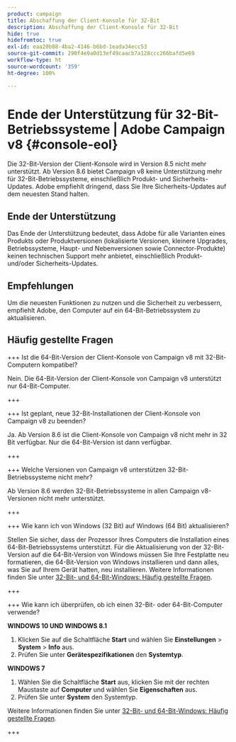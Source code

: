 ```yaml
---
product: campaign
title: Abschaffung der Client-Konsole für 32-Bit
description: Abschaffung der Client-Konsole für 32-Bit
hide: true
hidefromtoc: true
exl-id: eaa20b88-4ba2-4146-b6bd-1eada34ecc53
source-git-commit: 290f4e9a0d13ef49caacb7a128ccc266bafd5e69
workflow-type: ht
source-wordcount: '359'
ht-degree: 100%

---
```


# Ende der Unterstützung für 32-Bit-Betriebssysteme | Adobe Campaign v8 {#console-eol}

Die 32-Bit-Version der Client-Konsole wird in Version 8.5 nicht mehr unterstützt. Ab Version 8.6 bietet Campaign v8 keine Unterstützung mehr für 32-Bit-Betriebssysteme, einschließlich Produkt- und Sicherheits-Updates. Adobe empfiehlt dringend, dass Sie Ihre Sicherheits-Updates auf dem neuesten Stand halten.

## Ende der Unterstützung

Das Ende der Unterstützung bedeutet, dass Adobe für alle Varianten eines Produkts oder Produktversionen (lokalisierte Versionen, kleinere Upgrades, Betriebssysteme, Haupt- und Nebenversionen sowie Connector-Produkte) keinen technischen Support mehr anbietet, einschließlich Produkt- und/oder Sicherheits-Updates.

## Empfehlungen

Um die neuesten Funktionen zu nutzen und die Sicherheit zu verbessern, empfiehlt Adobe, den Computer auf ein 64-Bit-Betriebssystem zu aktualisieren.

## Häufig gestellte Fragen

+++ Ist die 64-Bit-Version der Client-Konsole von Campaign v8 mit 32-Bit-Computern kompatibel?

Nein. Die 64-Bit-Version der Client-Konsole von Campaign v8 unterstützt nur 64-Bit-Computer.

+++

+++ Ist geplant, neue 32-Bit-Installationen der Client-Konsole von Campaign v8 zu beenden?

Ja. Ab Version 8.6 ist die Client-Konsole von Campaign v8 nicht mehr in 32 Bit verfügbar. Nur die 64-Bit-Version ist dann verfügbar.

+++

+++ Welche Versionen von Campaign v8 unterstützen 32-Bit-Betriebssysteme nicht mehr?

Ab Version 8.6 werden 32-Bit-Betriebssysteme in allen Campaign v8-Versionen nicht mehr unterstützt.

+++

+++ Wie kann ich von Windows (32 Bit) auf Windows (64 Bit) aktualisieren?

Stellen Sie sicher, dass der Prozessor Ihres Computers die Installation eines 64-Bit-Betriebssystems unterstützt. Für die Aktualisierung von der 32-Bit-Version auf die 64-Bit-Version von Windows müssen Sie Ihre Festplatte neu formatieren, die 64-Bit-Version von Windows installieren und dann alles, was Sie auf Ihrem Gerät hatten, neu installieren. Weitere Informationen finden Sie unter [32-Bit- und 64-Bit-Windows: Häufig gestellte Fragen](https://support.microsoft.com/de-de/windows/32-bit-and-64-bit-windows-frequently-asked-questions-c6ca9541-8dce-4d48-0415-94a3faa2e13d).

+++

+++ Wie kann ich überprüfen, ob ich einen 32-Bit- oder 64-Bit-Computer verwende?

**WINDOWS 10 UND WINDOWS 8.1**

1. Klicken Sie auf die Schaltfläche **Start** und wählen Sie **Einstellungen** > **System** > **Info** aus.
1. Prüfen Sie unter **Gerätespezifikationen** den **Systemtyp**.

**WINDOWS 7**
1. Wählen Sie die Schaltfläche **Start** aus, klicken Sie mit der rechten Maustaste auf **Computer** und wählen Sie **Eigenschaften** aus.
1. Prüfen Sie unter **System** den Systemtyp.

Weitere Informationen finden Sie unter [32-Bit- und 64-Bit-Windows: Häufig gestellte Fragen](https://support.microsoft.com/de-de/windows/32-bit-and-64-bit-windows-frequently-asked-questions-c6ca9541-8dce-4d48-0415-94a3faa2e13d).

+++
